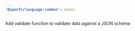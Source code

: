 ```yaml
---
'@openfn/language-common': minor
---
```


Add validate function to validate data against a JSON schema
